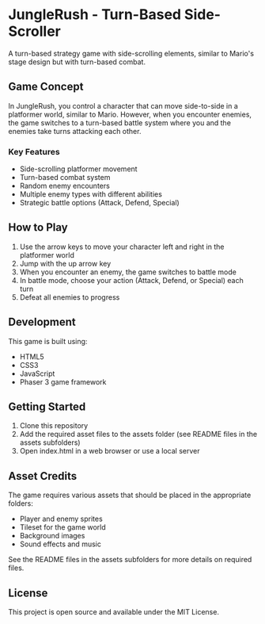 # JungleRush - Turn-Based Side-Scroller

A turn-based strategy game with side-scrolling elements, similar to Mario's stage design but with turn-based combat.

## Game Concept

In JungleRush, you control a character that can move side-to-side in a platformer world, similar to Mario. However, when you encounter enemies, the game switches to a turn-based battle system where you and the enemies take turns attacking each other.

### Key Features

- Side-scrolling platformer movement
- Turn-based combat system
- Random enemy encounters
- Multiple enemy types with different abilities
- Strategic battle options (Attack, Defend, Special)

## How to Play

1. Use the arrow keys to move your character left and right in the platformer world
2. Jump with the up arrow key
3. When you encounter an enemy, the game switches to battle mode
4. In battle mode, choose your action (Attack, Defend, or Special) each turn
5. Defeat all enemies to progress

## Development

This game is built using:
- HTML5
- CSS3
- JavaScript
- Phaser 3 game framework

## Getting Started

1. Clone this repository
2. Add the required asset files to the assets folder (see README files in the assets subfolders)
3. Open index.html in a web browser or use a local server

## Asset Credits

The game requires various assets that should be placed in the appropriate folders:

- Player and enemy sprites
- Tileset for the game world
- Background images
- Sound effects and music

See the README files in the assets subfolders for more details on required files.

## License

This project is open source and available under the MIT License.
